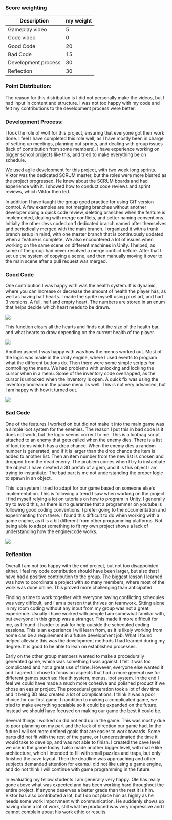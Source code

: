 ### Score weighting
|Description | my weight |
|----|----|
|Gameplay video | 5 |
|Code video | 0 |
|Good Code  | 20 |
|Bad Code | 15 |
|Development process | 30 |
|Reflection | 30 |


### Point Distribution: 
The reason for this distribution is I did not personally make the videos, but I had input in content and structure. I was not too happy with my code and felt my contributions to the development process were better.

### Development Process: 
I took the role of wolf for this project, ensuring that everyone got their work done. I feel I have completed this role well, as I have mostly been in charge of setting up meetings, planning out sprints, and dealing with group issues (lack of contribution from some members). I have experience working on bigger school projects like this, and tried to make everything be on schedule.

We used agile development for this project, with two week long sprints. Viktor was the dedicated SCRUM master, but the roles were more blurred as the project progressed. He knew about the SCRUM boards and had experience with it. I showed how to conduct code reviews and sprint reviews, which Viktor then led.

In addition I have taught the group good practice for using GiT version control. A few examples are not merging branches without another developer doing a quick code review, deleting branches when the feature is implemented, dealing with merge conflicts, and better naming conventions. Initially the other devs coded on 1 dedicated branch named after themselves and periodically merged with the main branch. I organized it with a trunk branch setup in mind, with one master branch that is continuously updated when a feature is complete. We also encountered a lot of issues when working on the same scene on different machines in Unity. I helped, as some of the group had never resolved a merge conflict before. After that I set up the system of copying a scene, and then manually moving it over to the main scene after a pull request was merged.

### Good Code
One contribution I was happy with was the health system. It is dynamic, where you can increase or decrease the amount of health the player has, as well as having half hearts. I made the sprite myself using pixel art, and had 3 versions. A full, half and empty heart. The numbers are stored in an enum that helps decide which heart needs to be drawn.

![](https://github.com/oleelnes/Sandbox/blob/master/Reports/images/magnus/heart_image_magnus.png?raw=true)

This function clears all the hearts and finds out the size of the health bar, and what hearts to draw depending on the current health of the player.

![](https://github.com/oleelnes/Sandbox/blob/master/Reports/images/magnus/draw_hearts_magnus.png?raw=true)

Another aspect I was happy with was how the menus worked out. Most of the logic was made in the Unity engine, where I used events to program what the different buttons do. Then there were some simple scripts for controlling the menu. We had problems with unlocking and locking the cursor when in a menu. Some of the inventory code overlapped, as the cursor is unlocked when the inventory is open. A quick fix was using the inventory boolean in the pause menu as well. This is not very advanced, but I am happy with how it turned out.

![](https://github.com/oleelnes/Sandbox/blob/master/Reports/images/magnus/pause_menu_magnus.png?raw=true)

### Bad Code
One of the features I worked on but did not make it into the main game was a simple loot system for the enemies. The reason I put this in bad code is it does not work, but the logic seems correct to me. This is a lootbag script attached to an enemy that gets called when the enemy dies. There is a list of loot items which has a drop chance. When the enemy dies a random number is generated, and if it is larger than the drop chance the item is added to another list. Then an item number from the new list is chosen and dropped from the dead enemy. The problem comes when I try to instantiate the object. I have created a 3D prefab of a gem, and it is this object I am trying to instantiate. The bad part is me not understanding the proper logic to spawn in an object.

This is a system I tried to adapt for our game based on someone else's implementation. This is following a trend I saw when working on the project. I find myself relying a lot on tutorials on how to program in Unity. I generally try to avoid this, as there is no guarantee that a programmer on youtube is following good coding conventions. I prefer going to the documentation and experimenting from there. I found this difficult to do when working with a game engine, as it is a bit different from other programming platforms. Not being able to adapt something to fit my own project shows a lack of understanding how the engine/code works.

![](https://github.com/oleelnes/Sandbox/blob/master/Reports/images/magnus/loot_magnus.png?raw=true)

### Reflection
Overall I am not too happy with the end project, but not too disappointed either. I feel my code contribution should have been larger, but also that I have had a positive contribution to the group. The biggest lesson I learned was how to coordinate a project with so many members, where most of the work was done online. This proved more challenging than anticipated.

Finding a time to work together with everyone having conflicting schedules was very difficult, and I am a person that thrives on teamwork. Sitting alone in my room coding without any input from my group was not a great experience. Usually I have worked with people I am somewhat familiar with, but everyone in this group was a stranger. This made it more difficult for me, as I found it harder to ask for help outside the scheduled coding sessions. This is an experience I will learn from, as it is likely working from home can be a requirement in a future development job. What I found helped alleviate this was the development methods I had learned during my degree. It is good to be able to lean on established processes.

Early on the other group members wanted to make a procedurally generated game, which was something I was against. I felt it was too complicated and not a great use of time. However, everyone else wanted it and I agreed. I chose to focus on aspects that had a more general use for different games such as: Health system, menus, loot system. In the end I feel we could have made a much more cohesive and polished product if we chose an easier project. The procedural generation took a lot of dev time and it being 3D also created a lot of complications. I think it was a poor choice for our first game. I naddition to making a complicated game, we tried to make everything scalable so it could be expanded on the future. Instead we should have focused on making our game the best it could be.

Several things I worked on did not end up in the game. This was mostly due to poor planning on my part and the lack of direction our game had. In the future I will set more defined goals that are easier to work towards. Some parts did not fit with the rest of the game, or I underestimated the time it would take to develop, and was not able to finish. I created the cave level we use in the game today. I also made another bigger level, with maze like architecture, which I intended to fill with small puzzles and traps, but only finished the cave layout. Then the deadline was approaching and other subjects demanded attention for exams.I did not like using a game engine, and do not think I will continue with game programming in the future.

In evaluating my fellow students I am generally very happy. Ole has really gone above what was expected and has been working hard throughout the entire project. If anyone deserves a better grade than the rest it is him. Viktor has also contributed a lot, but I do not place him as highly as he needs some work imporvment with communication. He suddenly shows up having done a lot of work, still what he produced was very impressive and I cannot complain about his work ethic or results.

